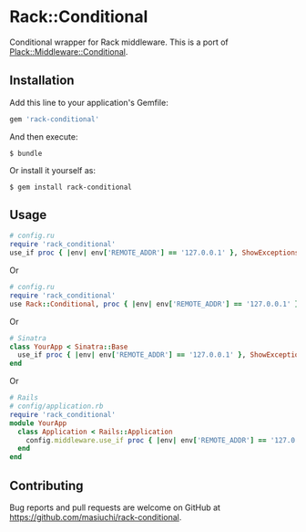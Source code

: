 # Rack::Conditional
Conditional wrapper for Rack middleware. This is a port of [Plack::Middleware::Conditional](https://metacpan.org/pod/Plack::Middleware::Conditional).

## Installation

Add this line to your application's Gemfile:

```ruby
gem 'rack-conditional'
```

And then execute:

    $ bundle

Or install it yourself as:

    $ gem install rack-conditional

## Usage


```ruby
# config.ru
require 'rack_conditional'
use_if proc { |env| env['REMOTE_ADDR'] == '127.0.0.1' }, ShowExceptions
```

Or

```ruby
# config.ru
require 'rack_conditional'
use Rack::Conditional, proc { |env| env['REMOTE_ADDR'] == '127.0.0.1' }, ShowExceptions
```

Or

```ruby
# Sinatra
class YourApp < Sinatra::Base
  use_if proc { |env| env['REMOTE_ADDR'] == '127.0.0.1' }, ShowExceptions
end
```

Or

```ruby
# Rails
# config/application.rb
require 'rack_conditional'
module YourApp
  class Application < Rails::Application
    config.middleware.use_if proc { |env| env['REMOTE_ADDR'] == '127.0.0.1' }, ShowExceptions
  end
end
```

## Contributing

Bug reports and pull requests are welcome on GitHub at https://github.com/masiuchi/rack-conditional.

